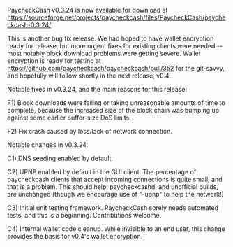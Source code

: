 PaycheckCash v0.3.24 is now available for download at
https://sourceforge.net/projects/paycheckcash/files/PaycheckCash/paycheckcash-0.3.24/

This is another bug fix release.  We had hoped to have wallet encryption ready for release, but more urgent fixes for existing clients were needed -- most notably block download problems were getting severe.  Wallet encryption is ready for testing at https://github.com/paycheckcash/paycheckcash/pull/352 for the git-savvy, and hopefully will follow shortly in the next release, v0.4.

Notable fixes in v0.3.24, and the main reasons for this release:

F1) Block downloads were failing or taking unreasonable amounts of time to complete, because the increased size of the block chain was bumping up against some earlier buffer-size DoS limits.

F2) Fix crash caused by loss/lack of network connection.

Notable changes in v0.3.24:

C1) DNS seeding enabled by default.

C2) UPNP enabled by default in the GUI client.  The percentage of paycheckcash clients that accept incoming connections is quite small, and that is a problem.  This should help.  paycheckcashd, and unofficial builds, are unchanged (though we encourage use of "-upnp" to help the network!)

C3) Initial unit testing framework.  PaycheckCash sorely needs automated tests, and this is a beginning.  Contributions welcome.

C4) Internal wallet code cleanup.  While invisible to an end user, this change provides the basis for v0.4's wallet encryption.

